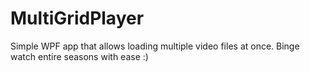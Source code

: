 # MultiGridPlayer
Simple WPF app that allows loading multiple video files at once.
Binge watch entire seasons with ease :)
